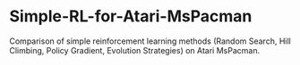 # Simple-RL-for-Atari-MsPacman
Comparison of simple reinforcement learning methods (Random Search, Hill Climbing, Policy Gradient, Evolution Strategies) on Atari MsPacman.
